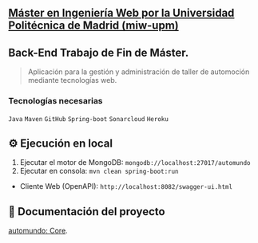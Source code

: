 ## [Máster en Ingeniería Web por la Universidad Politécnica de Madrid (miw-upm)](http://miw.etsisi.upm.es)
## Back-End Trabajo de Fin de Máster.
> Aplicación para la gestión y administración de taller de automoción mediante tecnologías web.

### Tecnologías necesarias
`Java` `Maven` `GitHub` `Spring-boot` `Sonarcloud` `Heroku`

## :gear: Ejecución en local
1. Ejecutar el motor de MongoDB: `mongodb://localhost:27017/automundo`
1. Ejecutar en consola: `mvn clean spring-boot:run`

* Cliente Web (OpenAPI): `http://localhost:8082/swagger-ui.html`

## :book: Documentación del proyecto
[automundo: Core](https://github.com/miw-upm/automundo#back-end-core).
